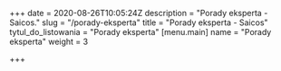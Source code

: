 +++
date = 2020-08-26T10:05:24Z
description = "Porady eksperta - Saicos."
slug = "/porady-eksperta"
title = "Porady eksperta - Saicos"
tytul_do_listowania = "Porady eksperta"
[menu.main]
name = "Porady eksperta"
weight = 3


+++
